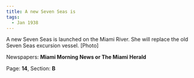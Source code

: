 ```yaml
---  
title: A new Seven Seas is  
tags:  
  - Jan 1938  
---  
```

  
A new Seven Seas is launched on the Miami River. She will replace the old Seven Seas excursion vessel. [Photo]  
  
Newspapers: **Miami Morning News or The Miami Herald**  
  
Page: **14**, Section: **B** 

